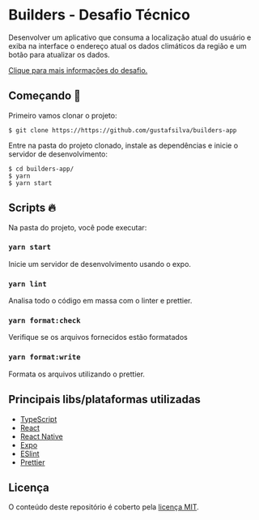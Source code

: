 # Builders - Desafio Técnico

Desenvolver um aplicativo que consuma a localização atual do usuário e exiba na interface o endereço atual os dados climáticos da região e um botão para atualizar os dados.


[Clique para mais informações do desafio.](REQUIREMENTS.md)

## Começando 👋

Primeiro vamos clonar o projeto:

```shell
$ git clone https://https://github.com/gustafsilva/builders-app
```

Entre na pasta do projeto clonado, instale as dependências e inicie o servidor de desenvolvimento:

```shell
$ cd builders-app/
$ yarn
$ yarn start
```

## Scripts 🔥

Na pasta do projeto, você pode executar:

### `yarn start`

Inicie um servidor de desenvolvimento usando o expo.

### `yarn lint`

Analisa todo o código em massa com o linter e prettier.

### `yarn format:check`

Verifique se os arquivos fornecidos estão formatados

### `yarn format:write`

Formata os arquivos utilizando o prettier.

## Principais libs/plataformas utilizadas

- [TypeScript](https://www.typescriptlang.org/)
- [React](http://reactjs.org)
- [React Native](https://facebook.github.io/react-native/)
- [Expo](https://expo.dev/)
- [ESlint](https://eslint.org/)
- [Prettier](https://prettier.io/)

## Licença

O conteúdo deste repositório é coberto pela [licença MIT](./LICENSE).
